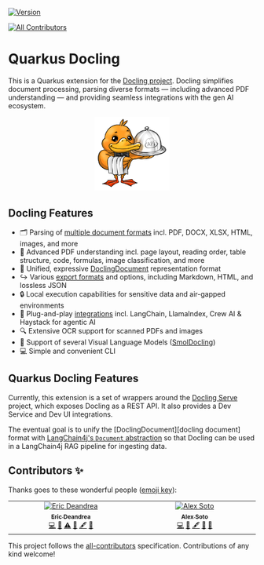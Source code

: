 [![Version](https://img.shields.io/maven-central/v/io.quarkiverse.docling/quarkus-docling?logo=apache-maven&style=flat-square)](https://central.sonatype.com/artifact/io.quarkiverse.docling/quarkus-docling-parent)

<!-- ALL-CONTRIBUTORS-BADGE:START - Do not remove or modify this section -->
[![All Contributors](https://img.shields.io/badge/all_contributors-2-orange.svg?style=flat-square)](#contributors-)
<!-- ALL-CONTRIBUTORS-BADGE:END -->

# Quarkus Docling

This is a Quarkus extension for the [Docling project](https://github.com/docling-project). Docling simplifies document processing, parsing diverse formats — including advanced PDF understanding — and providing seamless integrations with the gen AI ecosystem.

<p align="center">
  <a href="https://github.com/docling-project/docling-serve">
    <img loading="lazy" alt="Docling" src="https://github.com/docling-project/docling-serve/raw/main/docs/assets/docling-serve-pic.png" width="30%"/>
  </a>
</p>

## Docling Features

* 🗂️ Parsing of [multiple document formats][supported_formats] incl. PDF, DOCX, XLSX, HTML, images, and more
* 📑 Advanced PDF understanding incl. page layout, reading order, table structure, code, formulas, image classification, and more
* 🧬 Unified, expressive [DoclingDocument][docling_document] representation format
* ↪️ Various [export formats][supported_formats] and options, including Markdown, HTML, and lossless JSON
* 🔒 Local execution capabilities for sensitive data and air-gapped environments
* 🤖 Plug-and-play [integrations][integrations] incl. LangChain, LlamaIndex, Crew AI & Haystack for agentic AI
* 🔍 Extensive OCR support for scanned PDFs and images
* 🥚 Support of several Visual Language Models ([SmolDocling](https://huggingface.co/ds4sd/SmolDocling-256M-preview))
* 💻 Simple and convenient CLI

## Quarkus Docling Features

Currently, this extension is a set of wrappers around the [Docling Serve](https://github.com/docling-project/docling-serve) project, which exposes Docling as a REST API. It also provides a Dev Service and Dev UI integrations.

The eventual goal is to unify the [DoclingDocument][docling document] format with [LangChain4j's `Document` abstraction](https://docs.langchain4j.dev/tutorials/rag#document) so that Docling can be used in a LangChain4j RAG pipeline for ingesting data.

## Contributors ✨

Thanks goes to these wonderful people ([emoji key](https://allcontributors.org/docs/en/emoji-key)):

<!-- ALL-CONTRIBUTORS-LIST:START - Do not remove or modify this section -->
<!-- prettier-ignore-start -->
<!-- markdownlint-disable -->
<table>
  <tbody>
    <tr>
      <td align="center" valign="top" width="14.28%"><a href="https://developers.redhat.com/author/eric-deandrea"><img src="https://avatars.githubusercontent.com/u/363447?v=4?s=100" width="100px;" alt="Eric Deandrea"/><br /><sub><b>Eric Deandrea</b></sub></a><br /><a href="https://github.com/quarkiverse/quarkus-docling/commits?author=edeandrea" title="Code">💻</a> <a href="#maintenance-edeandrea" title="Maintenance">🚧</a> <a href="https://github.com/quarkiverse/quarkus-docling/commits?author=edeandrea" title="Tests">⚠️</a> <a href="#ideas-edeandrea" title="Ideas, Planning, & Feedback">🤔</a> <a href="#content-edeandrea" title="Content">🖋</a> <a href="https://github.com/quarkiverse/quarkus-docling/commits?author=edeandrea" title="Documentation">📖</a></td>
      <td align="center" valign="top" width="14.28%"><a href="http://www.lordofthejars.com"><img src="https://avatars.githubusercontent.com/u/1517153?v=4?s=100" width="100px;" alt="Alex Soto"/><br /><sub><b>Alex Soto</b></sub></a><br /><a href="https://github.com/quarkiverse/quarkus-docling/commits?author=lordofthejars" title="Code">💻</a> <a href="#maintenance-lordofthejars" title="Maintenance">🚧</a> <a href="#content-lordofthejars" title="Content">🖋</a> <a href="https://github.com/quarkiverse/quarkus-docling/commits?author=lordofthejars" title="Documentation">📖</a> <a href="#ideas-lordofthejars" title="Ideas, Planning, & Feedback">🤔</a></td>
    </tr>
  </tbody>
</table>

<!-- markdownlint-restore -->
<!-- prettier-ignore-end -->

<!-- ALL-CONTRIBUTORS-LIST:END -->

This project follows the [all-contributors](https://github.com/all-contributors/all-contributors) specification. Contributions of any kind welcome!

[supported_formats]: https://docling-project.github.io/docling/usage/supported_formats/
[docling_document]: https://docling-project.github.io/docling/concepts/docling_document/
[integrations]: https://docling-project.github.io/docling/integrations/
